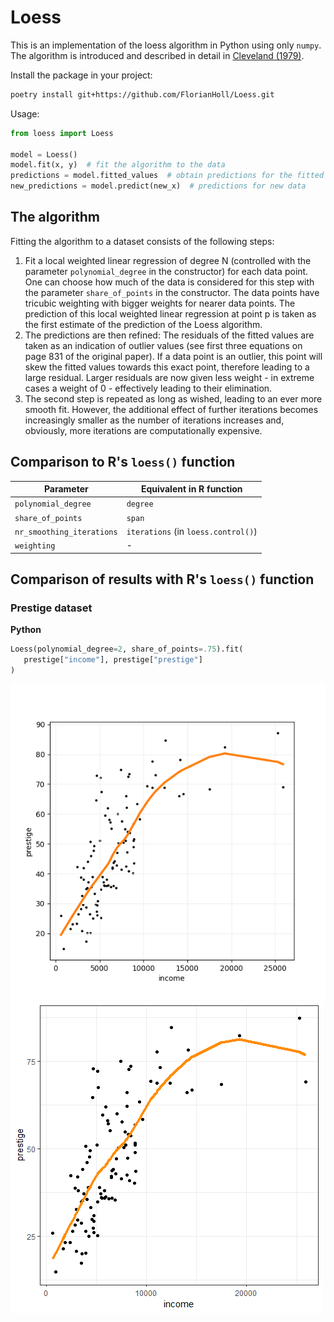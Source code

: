 # Loess

This is an implementation of the loess algorithm in Python using only `numpy`.
The algorithm is introduced and described in detail in [Cleveland (1979)](https://sites.stat.washington.edu/courses/stat527/s14/readings/Cleveland_JASA_1979.pdf).

Install the package in your project:
```bash
poetry install git+https://github.com/FlorianHoll/Loess.git
```

Usage:
```python
from loess import Loess

model = Loess()
model.fit(x, y)  # fit the algorithm to the data
predictions = model.fitted_values  # obtain predictions for the fitted data
new_predictions = model.predict(new_x)  # predictions for new data
```

## The algorithm
Fitting the algorithm to a dataset consists of the following steps:
1. Fit a local weighted linear regression of degree
   N (controlled with the parameter `polynomial_degree` in the constructor)
   for each data point. One can choose how much of the data
   is considered for this step with the parameter
   `share_of_points` in the constructor. The data points
   have tricubic weighting with bigger weights for nearer
   data points.
   The prediction of this local weighted linear regression at
   point p is taken as the first estimate of the
   prediction of the Loess algorithm.
2. The predictions are then refined: The residuals of the
   fitted values are taken as an indication of outlier
   values (see first three equations on page 831 of the original paper).
   If a data point is an outlier, this point will skew the fitted
   values towards this exact point, therefore
   leading to a large residual. Larger residuals
   are now given less weight - in extreme cases a weight of 0 -
   effectively leading to their elimination.
3. The second step is repeated as long as wished,
   leading to an ever more smooth fit. However, the
   additional effect of further iterations becomes
   increasingly smaller as the number of iterations
   increases and, obviously, more iterations are
   computationally expensive.

## Comparison to R's `loess()` function

| Parameter             | Equivalent in R function    |
|-----------------------|-----------------------------|
| `polynomial_degree`   | `degree`                    |
| `share_of_points`     | `span`                      |
| `nr_smoothing_iterations` | `iterations` (in `loess.control()`) |
| `weighting`           | -                           |

## Comparison of results with R's `loess()` function

### Prestige dataset

**Python**
```python
Loess(polynomial_degree=2, share_of_points=.75).fit(
   prestige["income"], prestige["prestige"]
)
```


![python_results1](./tests/test_against_r/images/python_1.png? "Python results for loess with the prestige dataset.")
![R_results1](./tests/test_against_r/images/r_1.png?raw=true "R results for loess with the prestige dataset.")
